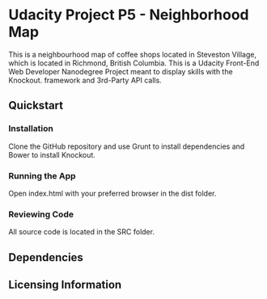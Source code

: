 # Udacity Project P5 - Neighborhood Map
This is a neighbourhood map of coffee shops located in Steveston Village, which is located in Richmond, British Columbia.  This is a Udacity Front-End Web Developer Nanodegree Project meant to display skills with the Knockout. framework and 3rd-Party API calls.

## Quickstart

### Installation
Clone the GitHub repository and use Grunt to install dependencies and Bower to install Knockout.

### Running the App
Open index.html with your preferred browser in the dist folder.

### Reviewing Code
All source code is located in the SRC folder.

## Dependencies


## Licensing Information
